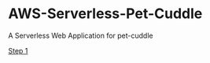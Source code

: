 # AWS-Serverless-Pet-Cuddle
A Serverless Web Application for pet-cuddle 

[Step 1](Lab_Instructions/Step1.md)
